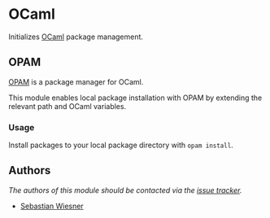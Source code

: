 OCaml
=====

Initializes [OCaml][1] package management.

OPAM
----

[OPAM][2] is a package manager for OCaml.

This module enables local package installation with OPAM by extending the
relevant path and OCaml variables.

### Usage

Install packages to your local package directory with `opam install`.

Authors
-------

*The authors of this module should be contacted via the [issue tracker][3].*

  - [Sebastian Wiesner](https://github.com/lunaryorn)

[1]: http://ocaml.org/
[2]: http://opam.ocamlpro.com/
[3]: https://github.com/zsh-users/prezto/issues
